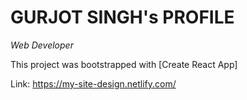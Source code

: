 # GURJOT SINGH's PROFILE
*Web Developer*

This project was bootstrapped with [Create React App]

Link: https://my-site-design.netlify.com/
